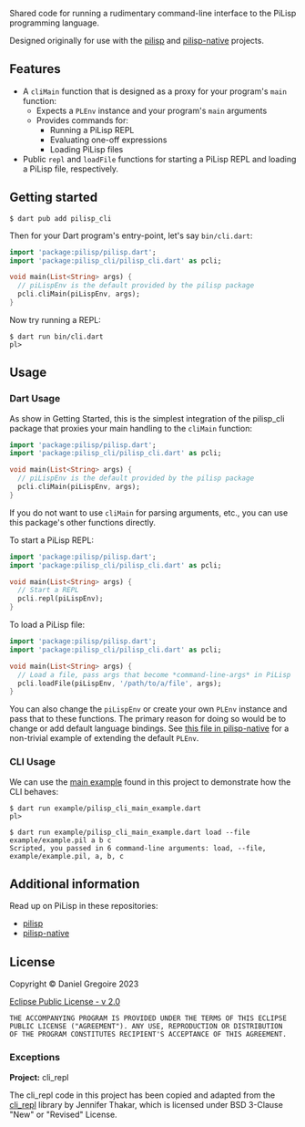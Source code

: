 Shared code for running a rudimentary command-line interface to the PiLisp programming language.

Designed originally for use with the [pilisp] and [pilisp-native] projects.

## Features

* A `cliMain` function that is designed as a proxy for your program's `main` function:
   * Expects a `PLEnv` instance and your program's `main` arguments
   * Provides commands for:
      * Running a PiLisp REPL
      * Evaluating one-off expressions
      * Loading PiLisp files
* Public `repl` and `loadFile` functions for starting a PiLisp REPL and loading a PiLisp file, respectively.

## Getting started

```shell
$ dart pub add pilisp_cli
```

Then for your Dart program's entry-point, let's say `bin/cli.dart`:

```dart
import 'package:pilisp/pilisp.dart';
import 'package:pilisp_cli/pilisp_cli.dart' as pcli;

void main(List<String> args) {
  // piLispEnv is the default provided by the pilisp package
  pcli.cliMain(piLispEnv, args);
}
```

Now try running a REPL:

```shell
$ dart run bin/cli.dart
pl>
```

## Usage

### Dart Usage

As show in Getting Started, this is the simplest integration of the pilisp_cli package that
proxies your main handling to the `cliMain` function:

```dart
import 'package:pilisp/pilisp.dart';
import 'package:pilisp_cli/pilisp_cli.dart' as pcli;

void main(List<String> args) {
  // piLispEnv is the default provided by the pilisp package
  pcli.cliMain(piLispEnv, args);
}
```

If you do not want to use `cliMain` for parsing arguments, etc., you can use this package's
other functions directly.

To start a PiLisp REPL:

```dart
import 'package:pilisp/pilisp.dart';
import 'package:pilisp_cli/pilisp_cli.dart' as pcli;

void main(List<String> args) {
  // Start a REPL
  pcli.repl(piLispEnv);
}
```

To load a PiLisp file:

```dart
import 'package:pilisp/pilisp.dart';
import 'package:pilisp_cli/pilisp_cli.dart' as pcli;

void main(List<String> args) {
  // Load a file, pass args that become *command-line-args* in PiLisp
  pcli.loadFile(piLispEnv, '/path/to/a/file', args);
}
```

You can also change the `piLispEnv` or create your own `PLEnv` instance and pass that to these functions. The primary reason for doing so would be to change or add default language bindings. See [this file in pilisp-native][pilisp-native-env] for a non-trivial example of extending the default `PLEnv`.

### CLI Usage

We can use the [main example] found in this project to demonstrate how the CLI behaves:

```shell
$ dart run example/pilisp_cli_main_example.dart
pl>
```

```shell
$ dart run example/pilisp_cli_main_example.dart load --file example/example.pil a b c
Scripted, you passed in 6 command-line arguments: load, --file, example/example.pil, a, b, c
```

## Additional information

Read up on PiLisp in these repositories:

* [pilisp]
* [pilisp-native]

## License

Copyright © Daniel Gregoire 2023

[Eclipse Public License - v 2.0](https://www.eclipse.org/org/documents/epl-2.0/EPL-2.0.txt)

    THE ACCOMPANYING PROGRAM IS PROVIDED UNDER THE TERMS OF THIS ECLIPSE
    PUBLIC LICENSE ("AGREEMENT"). ANY USE, REPRODUCTION OR DISTRIBUTION
    OF THE PROGRAM CONSTITUTES RECIPIENT'S ACCEPTANCE OF THIS AGREEMENT.

### Exceptions

**Project:** cli\_repl

The cli\_repl code in this project has been copied and adapted from the [cli_repl](https://github.com/jathak/cli_repl) library by Jennifer Thakar, which is licensed under BSD 3-Clause "New" or "Revised" License.

<!-- Links -->
[main example]: https://github.com/pilisp/pilisp-cli/blob/main/example/pilisp_cli_main_example.dart
[pilisp]: https://github.com/pilisp/pilisp
[pilisp-native]: https://github.com/pilisp/pilisp-native
[pilisp-native-env]: https://github.com/pilisp/pilisp-native/blob/main/lib/src/pilisp_native_public.dart